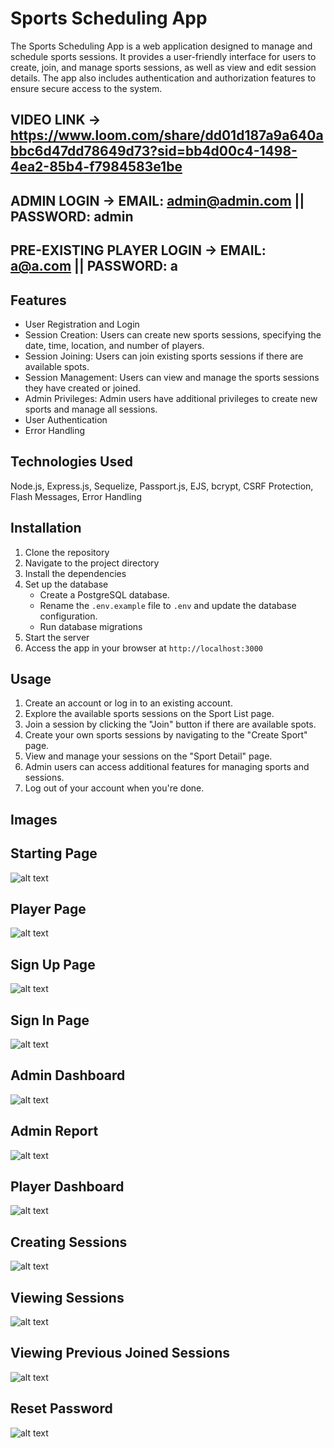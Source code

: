 # Sports Scheduling App

The Sports Scheduling App is a web application designed to manage and schedule sports sessions. It provides a user-friendly interface for users to create, join, and manage sports sessions, as well as view and edit session details. The app also includes authentication and authorization features to ensure secure access to the system.
 
 ## VIDEO LINK ->  https://www.loom.com/share/dd01d187a9a640abbc6d47dd78649d73?sid=bb4d00c4-1498-4ea2-85b4-f7984583e1be
 
## ADMIN LOGIN ->   EMAIL: admin@admin.com  ||      PASSWORD: admin
## PRE-EXISTING PLAYER LOGIN ->   EMAIL: a@a.com  ||     PASSWORD: a

## Features

- User Registration and Login
- Session Creation: Users can create new sports sessions, specifying the date, time, location, and number of players.
- Session Joining: Users can join existing sports sessions if there are available spots.
- Session Management: Users can view and manage the sports sessions they have created or joined.
- Admin Privileges: Admin users have additional privileges to create new sports and manage all sessions.
- User Authentication
- Error Handling

## Technologies Used

Node.js, Express.js, Sequelize, Passport.js, EJS, bcrypt, CSRF Protection, Flash Messages, Error Handling

## Installation

1. Clone the repository
2. Navigate to the project directory
3. Install the dependencies
4. Set up the database
   - Create a PostgreSQL database.
   - Rename the `.env.example` file to `.env` and update the database configuration.
   - Run database migrations
5. Start the server
6. Access the app in your browser at `http://localhost:3000`

## Usage

1. Create an account or log in to an existing account.
2. Explore the available sports sessions on the Sport List page.
3. Join a session by clicking the "Join" button if there are available spots.
4. Create your own sports sessions by navigating to the "Create Sport" page.
5. View and manage your sessions on the "Sport Detail" page.
6. Admin users can access additional features for managing sports and sessions.
7. Log out of your account when you're done.

## Images

## Starting Page
![alt text](https://github.com/PranjalRay/Ray-Sports-Scheduler/blob/main/images/IndexPage.png)
## Player Page
![alt text](https://github.com/PranjalRay/Ray-Sports-Scheduler/blob/main/images/PlayerPage.png)
## Sign Up Page
![alt text](https://github.com/PranjalRay/Ray-Sports-Scheduler/blob/main/images/SignUpPage.png)
## Sign In Page
![alt text](https://github.com/PranjalRay/Ray-Sports-Scheduler/blob/main/images/SignInPage.png)
## Admin Dashboard
![alt text](https://github.com/PranjalRay/Ray-Sports-Scheduler/blob/main/images/AdminSportsList.png)
## Admin Report
![alt text](https://github.com/PranjalRay/Ray-Sports-Scheduler/blob/main/images/Report.png)
## Player Dashboard
![alt text](https://github.com/PranjalRay/Ray-Sports-Scheduler/blob/main/images/PlayerSportsList.png)
## Creating Sessions
![alt text](https://github.com/PranjalRay/Ray-Sports-Scheduler/blob/main/images/CreatingSession.png)
## Viewing Sessions
![alt text](https://github.com/PranjalRay/Ray-Sports-Scheduler/blob/main/images/ViewingSessions.png)
## Viewing Previous Joined Sessions
![alt text](https://github.com/PranjalRay/Ray-Sports-Scheduler/blob/main/images/ViewingAlreadyJoinedSessions.png)
## Reset Password
![alt text](https://github.com/PranjalRay/Ray-Sports-Scheduler/blob/main/images/ResetPassword.png)
